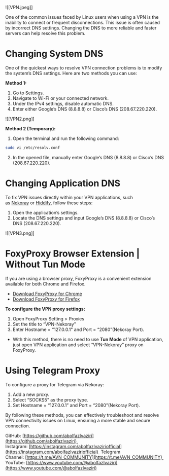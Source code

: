 ![[VPN.jpeg]]

One of the common issues faced by Linux users when using a VPN is the inability to connect or frequent disconnections. This issue is often caused by incorrect DNS settings. Changing the DNS to more reliable and faster servers can help resolve this problem.

# Changing System DNS
One of the quickest ways to resolve VPN connection problems is to modify the system’s DNS settings. Here are two methods you can use:

**Method 1:** 
1. Go to Settings. 
2. Navigate to Wi-Fi or your connected network. 
3. Under the IPv4 settings, disable automatic DNS. 
4. Enter either Google’s DNS (8.8.8.8) or Cisco’s DNS (208.67.220.220).

![[VPN2.png]]

**Method 2 (Temporary):** 
1. Open the terminal and run the following command:
```sh
sudo vi /etc/resolv.conf
```

2. In the opened file, manually enter Google’s DNS (8.8.8.8) or Cisco’s DNS (208.67.220.220).

# Changing Application DNS
To fix VPN issues directly within your VPN applications, such as [Nekoray](https://github.com/MatsuriDayo/nekoray) or [Hiddify](https://github.com/hiddify/hiddify-next), follow these steps: 
1. Open the application’s settings. 
2. Locate the DNS settings and input Google’s DNS (8.8.8.8) or Cisco’s DNS (208.67.220.220).

![[VPN3.png]]

# FoxyProxy Browser Extension | Without Tun Mode
If you are using a browser proxy, FoxyProxy is a convenient extension available for both Chrome and Firefox.

- [Download FoxyProxy for Chrome](https://chromewebstore.google.com/detail/foxyproxy/gcknhkkoolaabfmlnjonogaaifnjlfnp?hl=en)
- [Download FoxyProxy for Firefox](https://addons.mozilla.org/en-US/firefox/addon/foxyproxy-standard/)

**To configure the VPN proxy settings:** 
1. Open FoxyProxy Setting > Proxies 
2. Set the title to “VPN-Nekoray” 
3. Enter Hostname = “127.0.0.1" and Port = “2080”(Nekoray Port).

- With this method, there is no need to use **Tun Mode** of VPN application, just open VPN application and select “VPN-Nekoray” proxy on FoxyProxy.

# Using Telegram Proxy
To configure a proxy for Telegram via Nekoray: 
1. Add a new proxy. 
2. Select “SOCKS5" as the proxy type. 
3. Set Hostname = “127.0.0.1” and Port = “2080”(Nekoray Port).

By following these methods, you can effectively troubleshoot and resolve VPN connectivity issues on Linux, ensuring a more stable and secure connection.

GitHub: [https://github.com/abolfazlvaziri](https://github.com/abolfazlvaziri) 
Instagram: [https://instagram.com/abolfazlvaziriofficial](https://instagram.com/abolfazlvaziriofficial) 
Telegram Channel: [https://t.me/AVN_COMMUNITY](https://t.me/AVN_COMMUNITY) 
YouTube: [https://www.youtube.com/@abolfazlvaziri](https://www.youtube.com/@abolfazlvaziri)
